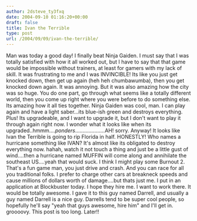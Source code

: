 ```yaml
---
author: 2dsteve_ty3fxq
date: 2004-09-10 01:16:20+00:00
draft: false
title: Ivan the Terrible
type: post
url: /2004/09/09/ivan-the-terrible/
---
```


Man was today a good day! I finally beat Ninja Gaiden. I must say that I was totally satisfied with how it all worked out, but I have to say that that game would be impossible without trainers, at least for gamers with my lack of skill. It was frustrating to me and I was INVINCIBLE! Its like you just get knocked down, then get up again (heh heh chumbawumba), then you get knocked down again. It was annoying. But it was also amazing how the city was so huge. You do one part, go through what seems like a totally different world, then you come up right where you were before to do something else. Its amazing how it all ties together. Ninja Gaiden was cool, man. I can play again and have a light saber...its blue-ish green and destroys everything. Plus! Its upgradeable, and I want to upgrade it, but I don't want to play it through again right now. I wonder what it looks like when its upgraded..hmmm....*ponders*....................AH! sorry.
Anyway! It looks like Ivan the Terrible is going to rip Florida in half. HONESTLY! Who names a hurricane something like IVAN? It's almost like its obligated to destroy everything now. hahah, watch it not touch a thing and just be a little gust of wind....then a hurricane named MUFFIN will come along and annihilate the southeast US....yeah that would suck.
I think I might play some Burnout 2. That's a fun game man, you just drive and crash. And you can race for all you traditional folks. I prefer to charge other cars at breakneck speeds and cause millions of dollars worth of damage....but thats just me.
I put in an application at Blockbuster today. I hope they hire me. I want to work there. It would be totally awesome. I gave it to this guy named Darrell, and usually a guy named Darrell is a nice guy. Darrells tend to be super cool people, so hopefully he'll say "yeah that guys awesome, hire him" and I'll get in. groooovy.
This post is too long. Later!!

